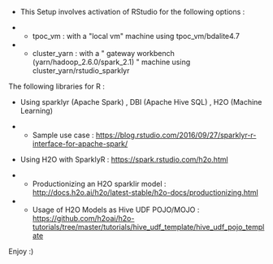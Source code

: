 
  - This Setup involves activation of RStudio for the following options :
  
  - - tpoc_vm : with a "local vm" machine  using tpoc_vm/bdalite4.7

  - - cluster_yarn : with a " gateway workbench (yarn/hadoop_2.6.0/spark_2.1) " machine  using cluster_yarn/rstudio_sparklyr
  
  The following libraries for R : 

  -  Using sparklyr (Apache Spark) , DBI (Apache Hive SQL) , H2O (Machine Learning) 

  - - Sample use case : https://blog.rstudio.com/2016/09/27/sparklyr-r-interface-for-apache-spark/
  
  - Using H2O with SparklyR : https://spark.rstudio.com/h2o.html
  
  - - Productionizing an H2O sparklir model : http://docs.h2o.ai/h2o/latest-stable/h2o-docs/productionizing.html 
  
  - - Usage of H2O Models as Hive UDF POJO/MOJO : https://github.com/h2oai/h2o-tutorials/tree/master/tutorials/hive_udf_template/hive_udf_pojo_template 


 Enjoy :) 

